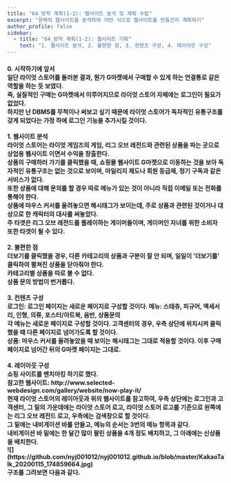 ```yaml
---
title: "64_방학 계획(1-2): 웹사이트 분석 및 계획 수립"
excerpt: "현재의 웹사이트를 분석하여 어떤 식으로 웹사이트를 만들건지 계획하기"
author_profile: false
sidebar:
  - title: "64_방학 계획(1-2): 웹사이트 기획"
    text: "1. 웹사이트 분석, 2. 불편한 점, 3. 컨텐츠 구성, 4. 레이아웃 구성"
---
```

<h4>
0. 시작하기에 앞서<br>
일단 라이엇 스토어를 둘러본 결과, 뭔가 G마켓에서 구매할 수 있게 하는 연결통로 같은 역할을 하는 듯 보였다.<br>
즉, 실질적인 구매는 G마켓에서 이루어지므로 라이엇 스토어 자체에는 로그인이 필요가 없었다.<br>
하지만 난 DBMS를 무척이나 써보고 싶기 때문에 라이엇 스토어가 독자적인 유통구조를 갖게 되었다는 가정 하에 로그인 기능을 추가시킬 것이다.<br><br>
1. 웹사이트 분석<br>
라이엇 스토어는 라이엇 게임즈의 게임, 리그 오브 레전드와 관련된 상품을 파는 곳으로 상업용 웹사이트 이면서 수익을 창출한다.<br>
상품의 구매하러 가기를 클릭했을 때, 쇼핑몰 웹사이트 G마켓으로 이동하는 것을 보아 독자적인 유통구조는 없는 것으로 보이며, 마일리지 제도나
회원 등급제, 정기 구독과 같은 서비스가 없다.<br>
또한 상품에 대해 문의를 할 경우 따로 메뉴가 있는 것이 아니라 직접 이메일 또는 전화를 통해야 한다.<br>
상품에 마우스 커서를 올려놓으면 해시태그가 보이는데, 주로 상품과 관련된 것이거나 대상으로 한 캐릭터의 대사를 써놓았다.<br>
주 타겟은 리그 오브 레전드를 플레이하는 게이머들이며, 게이머인 자녀를 위한 소비자 또한 타겟이 될 수 있다.<br><br>
2. 불편한 점<br>
더보기를 클릭했을 경우, 다른 카테고리의 상품과 구분이 잘 안 되며, 일일이 '더보기를' 클릭하여 펼쳐진 상품을 닫아줘야 한다.<br>
카테고리별 상품을 따로 볼 수 없다.<br>
상품 문의 방법이 번거롭다.<br><br>
3. 컨텐츠 구성<br>
로그인: 로그인 페이지는 새로운 페이지로 구성할 것이다.
메뉴: 스태츄, 피규어, 액세서리, 인형, <b>의류</b>, 포스터/아트북, <b>음반</b>, <b>상품문의</b><br>
각 메뉴는 새로운 페이지로 구성할 것이다. 고객센터의 경우, 우측 상단에 위치시켜 클릭했을 때 다른 페이지로 넘어가도록 할 것이다.<br>
상품: 마우스 커서를 올려놓았을 때 보이는 해시태그는 그대로 적용할 것이다. 이후 구매 페이지로 넘어간 뒤의 G마켓 페이지는 그대로.<br><br>
4. 레이아웃 구성<br>
쇼핑 사이트를 벤치마킹 하기로 했다.<br>
참고한 웹사이트: http://www.selected-webdesign.com/gallery/website/now-play-it/<br>
현재 라이엇 스토어의 레이아웃과 위의 웹사이트를 참고하여, 우측 상단에는 로그인과 고객센터, 그 밑의 가운데에는 라이엇 스토어 로고,
라이엇 스토어 로고를 기준으로 왼쪽에는 리그 오브 레전드 로고, 우측에는 검색창으로 할 것이다.<br>
그 밑에는 내비게이션 바를 만들고, 메뉴의 순서는 3번의 메뉴 항목과 같다.<br>
내비게이션 바 밑에는 한 달간 많이 팔린 상품을 4개 정도 배치하고, 그 아래에는 신상품을 배치한다.<br>
![](https://github.com/nyj001012/nyj001012.github.io/blob/master/KakaoTalk_20200115_174859664.jpg)<br>
구조를 그려보면 다음과 같다.
</h4>
